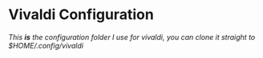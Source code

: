 # Vivaldi Configuration  
###### This ___is___ the configuration folder I use for vivaldi, you can clone it straight to $HOME/.config/vivaldi  
